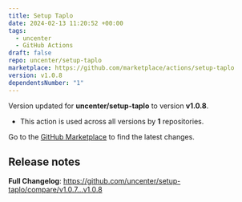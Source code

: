 ```yaml
---
title: Setup Taplo
date: 2024-02-13 11:20:52 +00:00
tags:
  - uncenter
  - GitHub Actions
draft: false
repo: uncenter/setup-taplo
marketplace: https://github.com/marketplace/actions/setup-taplo
version: v1.0.8
dependentsNumber: "1"
---
```



Version updated for **uncenter/setup-taplo** to version **v1.0.8**.
- This action is used across all versions by **1** repositories.

Go to the [GitHub Marketplace](https://github.com/marketplace/actions/setup-taplo) to find the latest changes.

## Release notes

**Full Changelog**: https://github.com/uncenter/setup-taplo/compare/v1.0.7...v1.0.8
